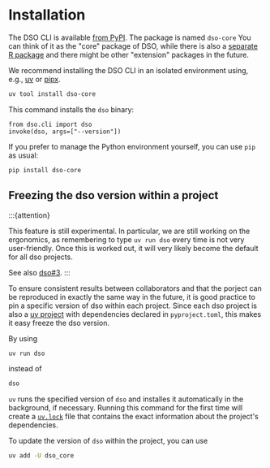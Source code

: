 # Installation

The DSO CLI is available [from PyPI](https://pypi.org/project/dso-core/). The package is named `dso-core`
You can think of it as the "core" package of DSO, while there is also a [separate R package](https://github.com/Boehringer-Ingelheim/dso-r)
and there might be other "extension" packages in the future.

We recommend installing the DSO CLI in an isolated environment using, e.g., [uv](https://docs.astral.sh/uv/) or [pipx](https://pipx.pypa.io/latest/installation/).

```bash
uv tool install dso-core
```

This command installs the `dso` binary:

```{click:run}
from dso.cli import dso
invoke(dso, args=["--version"])
```

If you prefer to manage the Python environment yourself, you can use `pip` as usual:

```bash
pip install dso-core
```

## Freezing the dso version within a project

:::{attention}

This feature is still experimental. In particular, we are still working on the ergonomics,
as remembering to type `uv run dso` every time is not very user-friendly. Once this is
worked out, it will very likely become the default for all dso projects.

See also [dso#3](https://github.com/Boehringer-Ingelheim/dso-mgr/issues/3).
:::

To ensure consistent results between collaborators and that the porject can be reproduced in exactly the
same way in the future, it is good practice to pin a specific version of dso within each project. Since
each dso project is also a [uv project](https://docs.astral.sh/uv/guides/projects/) with dependencies
declared in `pyproject.toml`, this makes it easy freeze the dso version.

By using

```bash
uv run dso
```

instead of

```bash
dso
```

`uv` runs the specified version of `dso` and installes it automatically in the background, if necessary. Running
this command for the first time will create a [`uv.lock`](https://docs.astral.sh/uv/guides/projects/#uvlock) file that
contains the exact information about the project's dependencies.

To update the version of `dso` within the project, you can use

```bash
uv add -U dso_core
```
